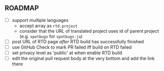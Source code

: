 ROADMAP
-------

- [ ] support multiple languages
    - accept array as `rtd.project`
    - consider that the URL of translated project uses id of parent project (e.g. `spotbugs` for `spotbugs-ja`)
- [ ] post URL of RTD page _after_ RTD build has successfully finished
- [ ] use GitHub Check to mark PR failed iff build on RTD failed
- [ ] set privacy level as 'public' at when enable RTD build
- [ ] edit the original pull request body at the very bottom and add the link there
